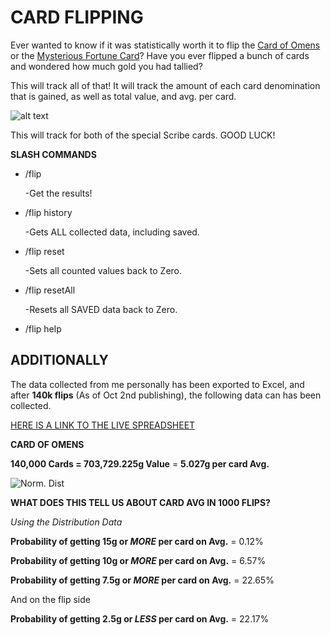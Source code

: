 # CARD FLIPPING

Ever wanted to know if it was statistically worth it to flip the [Card of Omens](http://www.wowhead.com/item=113355/card-of-omens) or the [Mysterious Fortune Card](http://www.wowhead.com/item=60838/mysterious-fortune-card)?  Have you ever flipped a bunch of cards and wondered how much gold you had tallied?

This will track all of that!  It will track the amount of each card denomination that is gained, as well as total value, and avg. per card.

![alt text](https://legacy.curseforge.com/media/images/92/494/CardFlip.JPG)

This will track for both of the special Scribe cards. GOOD LUCK!

**SLASH COMMANDS**

* /flip

  -Get the results!
  
* /flip history

  -Gets ALL collected data, including saved.

* /flip reset

  -Sets all counted values back to Zero.
  
* /flip resetAll

  -Resets all SAVED data back to Zero.

* /flip help

## ADDITIONALLY

The data collected from me personally has been exported to Excel, and after **140k flips** (As of Oct 2nd publishing), the following data can has been collected.

[HERE IS A LINK TO THE LIVE SPREADSHEET](https://1drv.ms/x/s!AnkdXSikaKozjrkr9rL6EIAEmgoWMQ)

**CARD OF OMENS**

**140,000 Cards = 703,729.225g Value** = **5.027g per card Avg.**

![Norm. Dist](http://i.imgur.com/xnaCCjz.png)

**WHAT DOES THIS TELL US ABOUT CARD AVG IN 1000 FLIPS?**

*Using the Distribution Data*

**Probability of getting 15g or *MORE* per card on Avg.** = 0.12%

**Probability of getting 10g or *MORE* per card on Avg.** = 6.57%

**Probability of getting 7.5g or *MORE* per card on Avg.** = 22.65%

And on the flip side

**Probability of getting 2.5g or *LESS* per card on Avg.** = 22.17%
